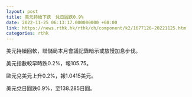 ```yaml
---
layout: post
title: 美元持續下跌　兌日圓跌0.9%
date: 2022-11-25 06:13:17.000000000 +08:00
link: https://news.rthk.hk/rthk/ch/component/k2/1677126-20221125.htm
categories: rthk
---
```


美元持續回軟，聯儲局本月會議記錄暗示或放慢加息步伐。

美元指數較早時跌0.2%，報105.75。

歐元兌美元上升0.2%，報1.0415美元。

美元兌日圓跌0.9%，至138.285日圓。
